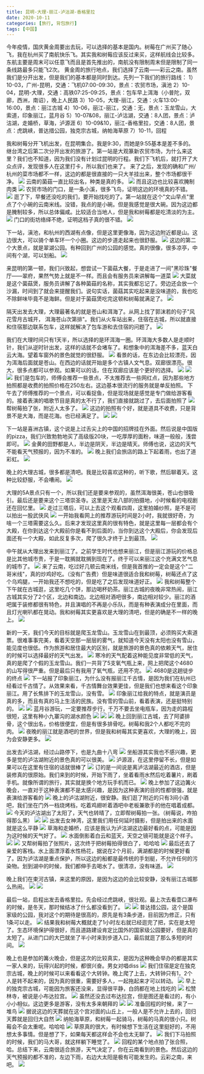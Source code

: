 ```yaml
---
title: 昆明-大理-丽江-泸沽湖-香格里拉
date: 2020-10-11
categories: [旅行, 背包旅行]
tags: [中国]    
---
```






今年疫情，国庆黄金周要出去玩，可以选择的基本是国内。树莓在广州买了随心飞，我在杭州买了南航快乐飞。其实我和树莓应该反过来买，这样航线会比较多。东航主要是周末可以任意飞而且是首先推出的，南航没有限制周末但是限制了同一条线路最多只能飞2次。
黄金周的旅行地点，我们选择了云南——彩云之南。虽然我们是分开出发，但是我们的基本都是同时到达。先列一下我们的旅行路线：
1）10-03，广州-昆明，交通：飞机07:00-09:30，景点：农贸市场，滇池
2）10-04，昆明-大理，交通：高铁07:25-09:25，景点：包车早上洱海（小普陀，双廊，西洲，南诏），晚上人民路
3）10-05，大理-丽江，交通：火车13:00-16:00，景点：丽江古城
4）10-06，丽江-丽江，交通：无，景点：玉龙雪山，大索道，印象丽江，蓝月谷
5）10-07&08，丽江-泸沽湖，交通：8人团，景点：泸沽湖，走婚桥，草海，泸源涯
6）10-09&10，丽江-香格里拉，交通：8人团，景点：虎跳峡，普达措公园，独克宗古城，纳帕海草原
7）10-11，回程

我和树莓分开飞机出发，在昆明集合。我是9:30，而她是9:55基本是差不多的。继台湾之后第二次分开出发的旅游了。第一站是大观篆新农贸市场，为什么来这里？我们也不知道，因为我们没有计划过昆明的行程。我们下飞机后，就打开了大众点评，发现很多人在这里打卡，所以我们也来了。
来了之后，发现的确和广州/杭州的菜市场都不一样，这边的都是很直接的一只大羊挂出来，整个市场都很干净。
![](/portfolio/2020_10/fullsize/2020_10_03_p1.jpg)
云南的菌菇一直比较出名，种类是真的多。
![](/portfolio/2020_10/fullsize/2020_10_03_p2.jpg)
而且这边也比较喜欢腌制肉类
![](/portfolio/2020_10/fullsize/2020_10_03_p3.jpg)
农贸市场的门口，是一条小溪，很多飞鸟，证明这边的环境真的不错。
![](/portfolio/2020_10/fullsize/2020_10_03_p4.jpg)
逛了下，早餐还没吃的我们，要开始找吃的了。第一站就在这个"文山早点"里点了个小碗的云南米线。没错，我点的是小碗。但是我感觉是很大碗。因为这边都是腌制较多，所以总体偏咸。比较适合当地人，但是我和树莓都是吃清淡的为主。
![](/portfolio/2020_10/fullsize/2020_10_03_p5.jpg)
门口的街坊络绎不绝，证明这档子真的很不错。
![](/portfolio/2020_10/fullsize/2020_10_03_p6.jpg)

下一站，滇池，和杭州的西湖有点像，但是这里更像海，因为这边附近都是山。这边很大，可以骑个单车环一个小圈。这边的步道走起来也很舒服。
![](/portfolio/2020_10/fullsize/2020_10_03_p7.jpg)
这边的第二个大景点，就是翠湖公园。有种回到广州的公园的感觉。真的很像，很多凉亭，中间有个湖，可以划船。
![](/portfolio/2020_10/fullsize/2020_10_03_p8.jpg)

来昆明的第一顿，我们兴致起，想尝试一下菌菇大餐，于是走进了一间"黑珍珠"餐厅——翠府，果然气势上就是不一样。而且会有服务员来讲解每一道菜
![](/portfolio/2020_10/fullsize/2020_10_03_p9.jpg)
大菜就是这个菌菇煲，服务员讲解了各种菌菇的名称，其实我都忘记了。旁边还会放一个沙漏，时间到了就会来提醒我们。说句实话，菌菇其实吃起来是没味道的，我也吃不除鲜味毕竟不是海鲜。但是对于菌菇煲吃完这顿和树莓就满足了。
![](/portfolio/2020_10/fullsize/2020_10_03_p76.jpg)

隔天出发去大理，大理最著名的就是苍山和洱海了。从网上找了郭沫若的句子"风花雪月古城开， 洱海苍山次第排"。我们从火车站出来，住宿在古城，所以就直接和住宿那边联系包车，这样就解决了包车游和去住宿的问题了。
![](/portfolio/2020_10/fullsize/2020_10_03_p10.jpg)

我们在大理时间只有1天半，所以选择的是环洱海一圈。环洱海大多数人是走顺时针，我们从逆时针出发，这样的话就不会堵车了。和想象中的洱海差不多，蓝天白云大海。望着车窗外的景色就觉的很舒服。
![](/portfolio/2020_10/fullsize/2020_10_03_p11.jpg)
看景的话，在东边会比较漂亮，因为洱海后面就是苍山。在西边的话就开始是多个古镇人文气息。双廊很漂亮。很大，很多点都可以参观。如果可以的话，住在双廊应该是个更好的选择。
![](/portfolio/2020_10/fullsize/2020_10_03_p12.jpg)
![](/portfolio/2020_10/fullsize/2020_10_03_p13.jpg)
![](/portfolio/2020_10/fullsize/2020_10_03_p14.jpg)
我们是包车的，师傅会推荐一些景点，不太推荐去一些网红点，因为那些地方拍照都是收费的拍照价格在250左右。这边基本很流行的服务就是单反拍照。
下午去了师傅推荐的一个景点，可以看捉鱼，但是现场就是感觉是专门做给游客看的。接着表演的唱歌节目是真的太不行了，我们直接就跳过了，去后面拍照了
![](/portfolio/2020_10/fullsize/2020_10_03_p15.jpg)
帮树莓拍了张，附近人太多了。
![](/portfolio/2020_10/fullsize/2020_10_03_p16.jpg)
这边的拍照有个好，就是道具不收费，只是背景不是大海，而是花海。也已经满足了。
![](/portfolio/2020_10/fullsize/2020_10_03_p17.jpg)
![](/portfolio/2020_10/fullsize/2020_10_03_p18.jpg)

下一站是喜洲古镇，这个说是上过舌尖上的中国的招牌挂在外面。然后说是中国版的pizza，我们兴致勃勃地买了高级版20块，一吃厚厚的面粉，味道一般般，浅尝即可。
![](/portfolio/2020_10/fullsize/2020_10_03_p19.jpg)
金黄的田野都是人，半边是阴天，半边是晴天。师傅也说，这边的天气不能看天气预报的，因为不准的。
![](/portfolio/2020_10/fullsize/2020_10_03_p20.jpg)
晚上我们会旅店的路上下起着雨，也出了道彩虹。
![](/portfolio/2020_10/fullsize/2020_10_03_p21.jpg)

晚上的大理古城，很多都是清吧。我是比较喜欢这种的，听下歌，然后聊着天。这种比较舒服，不会嘈闹。
![](/portfolio/2020_10/fullsize/2020_10_03_p23.jpg)

大理的5A景点只有一个，所以我们还是要来参观的，虽然洱海很美，苍山也很吸引。最后还是要来这个三塔崇圣寺。这里是天龙八部的拍摄地，小时候看的电视剧还在回忆里。
![](/portfolio/2020_10/fullsize/2020_10_03_p24.jpg)
走过三塔后，可以上去这个观看四周，这里拍婚纱照，是不是可以拍出一股武侠风
![](/portfolio/2020_10/fullsize/2020_10_03_p26.jpg)
一开始我看网上的推荐游玩时间是2小时，我就很好奇，为啥一个三塔需要这么久。后来才发现这里真的很有特色，就是这里每一层都会有个大殿，在你到达这个大殿前你是看不到后面的，当你到达这个大殿后，你会发现后面还有一个大殿，如此反复多次，爬了很久才终于上到最顶。
![](/portfolio/2020_10/fullsize/2020_10_03_p25.jpg)

中午就从大理出发来到丽江了。之前学生时代也想来丽江，但是丽江游玩的价格总是比其他城市贵，于是一耽搁就耽搁到现在了。终于可以来丽江这个充满文艺气息的城市了。
![](/portfolio/2020_10/fullsize/2020_10_03_p27.jpg)
来了云南，吃过好几顿云南米线，但是我首推的一定会是这个"二哥米线"，真的炒鸡好吃。（没有广告费）但是味道很适合我和树莓，树莓还点了这个乌鸡腿，一开始我还不想吃的，但是吃了之后发现味道好正。
![](/portfolio/2020_10/fullsize/2020_10_03_p28.jpg)
我和树莓整个下午就在古城逛，这里吃几个饼，那边喝杯奶茶。丽江古城的夜晚非常热闹，丽江古城其实分了2个区，北边和南边。北边相对酒吧很多，南边相对较少。丽江的酒吧属于装修都很有特色，并且演唱的不再是小乐队，而是有种表演成分在里面，而且灯光喇叭都在晃动。我和树莓其实更喜欢是大理的清吧，但是的确是不一样的晚上。
![](/portfolio/2020_10/fullsize/2020_10_03_p29.jpg)

新的一天，我们今天的目标就是爬玉龙雪山。玉龙雪山在到最顶，必须购买大索道票。很难事事完美，看着天空那一层层的雾气，就知道今天没有太阳也没有雪山，能见度也很低。作为旅游和居住最大的区别，就是旅游的景色真的依赖天气，居住的时候可以选择最好的天气出发。
![](/portfolio/2020_10/fullsize/2020_10_03_p35.jpg)
寒冷的天气配着这种能见度非常低的天气，真的是爬了个假的玉龙雪山。我们一共背了5支氧气瓶上来，网上把爬这个4680的山写得很严重。但是最后只有我用了氧气瓶，还用不完。
![](/portfolio/2020_10/fullsize/2020_10_03_p31.jpg)
4680是这趟徒步的终点
![](/portfolio/2020_10/fullsize/2020_10_03_p32.jpg)
下一站报了印象丽江，为什么没有报丽江千古情，是因为我们在杭州已经看过千古情了。从效果来看，千古情舞台效果更佳，但是我们也想来看这个印象丽江。用了长焦排下的玉龙雪山，没有雪。
![](/portfolio/2020_10/fullsize/2020_10_03_p36.jpg)
印象丽江给我的特点，就是演员是真的多，而且有真的马上生活的民族。没有雪的雪山前，看着表演，还是挺特别的。
![](/portfolio/2020_10/fullsize/2020_10_03_p37.jpg)
![](/portfolio/2020_10/fullsize/2020_10_03_p38.jpg)
蓝月谷游玩，一定要推荐步行，千万不要去坐电瓶车，因为走的路程很短，这里有种小九寨沟的湖水颜色
![](/portfolio/2020_10/fullsize/2020_10_03_p39.jpg)
![](/portfolio/2020_10/fullsize/2020_10_03_p40.jpg)
![](/portfolio/2020_10/fullsize/2020_10_03_p41.jpg)
晚上回到丽江古城，去了阿婆排骨，这个很出名，价格很便宜，但是有很多排骨吃。树莓和我2个人都吃不完的肉。
![](/portfolio/2020_10/fullsize/2020_10_03_p42.jpg)
夜晚的丽江就是酒吧的世界，但是我和树莓其实更喜欢，大理的晚上，因为会安静更多。
![](/portfolio/2020_10/fullsize/2020_10_03_p43.jpg)

出发去泸沽湖，经过山路停下，也是九曲十八弯
![](/portfolio/2020_10/fullsize/2020_10_03_p44.jpg)
坐船游其实我也不感兴趣，更多是觉的泸沽湖附近的景色真的可以很美。
![](/portfolio/2020_10/fullsize/2020_10_03_p45.jpg)
泸源涯，在这里停留不长，但是如果可以在这里有住宿的话就很棒了
![](/portfolio/2020_10/fullsize/2020_10_03_p46.jpg)
订的是一间说是离泸沽湖最近的酒店，但是装修真的很原始。我们来到的时候，开始下雨了，坐着看雨水然后吃着薯片，刷着手机。就像所谓的旅行，其实就是换个地方玩手机而已。
![](/portfolio/2020_10/fullsize/2020_10_03_p47.jpg)
晚上参加了这边篝火晚会，一直对于这种表演都不是太感兴趣，是因为这种表演的目的性都很强，就是表演给游客看的
![](/portfolio/2020_10/fullsize/2020_10_03_p48.jpg)
晚上的泸沽湖附近，很安静。我们逛了附近的只有3间小酒吧，我们坐在门外一档烧烤档，吃着鸡翅听着酒吧中老板兼歌手的他在唱着成都。
![](/portfolio/2020_10/fullsize/2020_10_03_p49.jpg)
今天的泸沽湖出了太阳了，天气也转晴了，立即帮树莓拍一张。（树莓说，咋拍得那么黑）
![](/portfolio/2020_10/fullsize/2020_10_03_p50.jpg)
![](/portfolio/2020_10/fullsize/2020_10_03_p51.jpg)
出发去女神湾，这里我们用任何延时摄影，但是拍出来的水面就是这么平静
![](/portfolio/2020_10/fullsize/2020_10_03_p52.jpg)
草海和走婚桥，应该是我认为泸沽湖这边最好看的点，可能是因为这时候的天气好了。
![](/portfolio/2020_10/fullsize/2020_10_03_p53.jpg)
水面倒影着白云和蓝天，天空之镜可能就是这个样子。
![](/portfolio/2020_10/fullsize/2020_10_03_p54.jpg)
![](/portfolio/2020_10/fullsize/2020_10_03_p55.jpg)
又帮树莓拍了张照片，这次终于把树莓拍得很白了，哈哈哈
![](/portfolio/2020_10/fullsize/2020_10_03_p56.jpg)
最后还去了亲爱的客栈。水上面漂浮着水性杨花，据说在2个月前，满湖都是的时候更好看了。因为泸沽湖是重点保护，所以这边的船都是最传统的手划艇，不允许任何的污染物。划到湖中的时候，我们都伸手去喝水了。很清凉，没有味道。
![](/portfolio/2020_10/fullsize/2020_10_03_p57.jpg)

晚上我们在束河古镇，来这里的原因，是因为这边的会比较安静，没有丽江古城那么热闹。
![](/portfolio/2020_10/fullsize/2020_10_03_p58.jpg)
![](/portfolio/2020_10/fullsize/2020_10_03_p59.jpg)

最后一站，启程出发去香格里拉。先会经过虎跳峡，很壮观。最上次去看壶口瀑布的时候，是冬天，那时候结冰了什么都没看到了。
![](/portfolio/2020_10/fullsize/2020_10_03_p60.jpg)
![](/portfolio/2020_10/fullsize/2020_10_03_p61.jpg)
普达措公园，这个是国家级的公园，我对这个的期待是很高的，原先是有3条步道，目前因为修正，只有1条可以走。
![](/portfolio/2020_10/fullsize/2020_10_03_p62.jpg)
结果我和树莓大概就走了1小时左右就已经逛完了把，实在是太短了。生态环境保护得很好，而且道路建设肯定比国外的国家级公园要好，但是真的太短了。从进门口的大巴就坐了半小时来到步道入口，最后就逛了那么多短的时间。
![](/portfolio/2020_10/fullsize/2020_10_03_p63.jpg)

晚上也是参加的篝火晚会，但是这次的比较真实，是因为这种晚会举办的都是其实一家人来的，玩得兴起的时候，都很兴奋。男女对唱diss
![](/portfolio/2020_10/fullsize/2020_10_03_p64.jpg)
我们住宿是定在独克宗古城，晚上的时候可以来看看这个大转钟。晚上爬了上去，大转钟只有1，2个人是转不起来的，因为真的很重，需要好多人，一起拖起来才可以转动。
![](/portfolio/2020_10/fullsize/2020_10_03_p65.jpg)
早上的独克宗古城，可能因为旅客还没来，显得很平静，白鸽都在地上找吃的
![](/portfolio/2020_10/fullsize/2020_10_03_p66.jpg)
松赞林寺，被说是小布达拉宫。
![](/portfolio/2020_10/fullsize/2020_10_03_p68.jpg)
虽然还没去过布达拉宫，但是图还是看过的，有小小小相似。这边更多是游客，没有太多来朝拜的
![](/portfolio/2020_10/fullsize/2020_10_03_p67.jpg)
![](/portfolio/2020_10/fullsize/2020_10_03_p69.jpg)
准备回程的时候，来了一堆鸟
![](/portfolio/2020_10/fullsize/2020_10_03_p70.jpg)
据说这边的天葬就在这个宫对面的山丘上，一般人是不允许上去的，回归天葬就是回归大自然
![](/portfolio/2020_10/fullsize/2020_10_03_p71.jpg)
纳帕海草原，和树莓一起骑马，树莓的马真的很小只。树莓会不会太重呢。哈哈哈
![](/portfolio/2020_10/fullsize/2020_10_03_p72.jpg)
草原真的很大，有时候想下生活在这里挺好的，不用想太多事情。但是想了下，如果每天都这样会不会也太无聊了。
![](/portfolio/2020_10/fullsize/2020_10_03_p73.jpg)
我们下马拍照的时候，我们的马大哥，就这样躺下睡觉了。
![](/portfolio/2020_10/fullsize/2020_10_03_p74.jpg)
回程的某个地点拍了张合照，哈。总结下来，云南很适合旅游，天气决定了，你在云南看到的景色。然后这边的天气预报的都不准的，左边下雨，右边大太阳是极有可能发生的。云彩之南，来吧。
![](/portfolio/2020_10/fullsize/2020_10_03_p75.jpg)